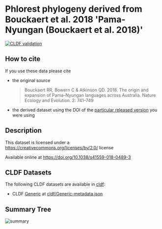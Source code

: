 # Phlorest phylogeny derived from Bouckaert et al. 2018 'Pama-Nyungan (Bouckaert et al. 2018)'

[![CLDF validation](https://github.com/phlorest/bouckaert_et_al2018/workflows/CLDF-validation/badge.svg)](https://github.com/phlorest/bouckaert_et_al2018/actions?query=workflow%3ACLDF-validation)

## How to cite

If you use these data please cite
- the original source
  > Bouckaert RR, Bowern C & Atkinson QD. 2018. The origin and expansion of Pama–Nyungan languages across Australia. Nature Ecology and Evolution. 2: 741–749
- the derived dataset using the DOI of the [particular released version](../../releases/) you were using

## Description


This dataset is licensed under a https://creativecommons.org/licenses/by/2.0/ license

Available online at https://doi.org/10.1038/s41559-018-0489-3


## CLDF Datasets

The following CLDF datasets are available in [cldf](cldf):

- CLDF [Generic](https://github.com/cldf/cldf/tree/master/modules/Generic) at [cldf/Generic-metadata.json](cldf/Generic-metadata.json)

## Summary Tree

![summary](./summary_tree.svg)